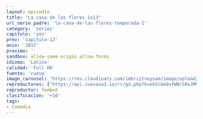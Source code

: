 ```yaml
---
layout: episodio
title: "La casa de las flores 1x13"
url_serie_padre: 'la-casa-de-las-flores-temporada-1'
category: 'series'
capitulo: 'yes'
prev: 'capitulo-12'
anio: '2017'
proximo: ''
sandbox: allow-same-origin allow-forms
idioma: 'Latino'
calidad: 'Full HD'
fuente: 'cueva'
image_carousel: 'https://res.cloudinary.com/imbriitneysam/image/upload/v1546638640/casa-papel-1-poster-min.jpg'
reproductores: ["https://api.cuevana3.io/rr/gd.php?h=ek5lbm9xYWNrS0xJMVp5b21KREk0dFBLbjVkaHhkRGdrOG1jbnBpUnhhS1Z2WldWbktTajJzckhkNWFhdUtLZ25kS0xyS1dxMjZuTm5LS0xlTERSNTZxU3FadVkyUT09"]
reproductor: fembed
clasificacion: '+10'
tags:
- Comedia
---
```












